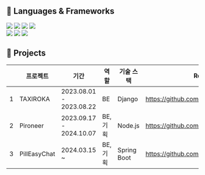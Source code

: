 <!-- ![header](https://capsule-render.vercel.app/api?type=rounded&color=FFFFFF&text=HyunsooKim&fontColor=703ee5) -->
<!--
**hyunsoo121/hyunsoo121** is a ✨ _special_ ✨ repository because its `README.md` (this file) appears on your GitHub profile.

Here are some ideas to get you started:

- 🔭 I’m currently working on ...
- 🌱 I’m currently learning ...
- 👯 I’m looking to collaborate on ...
- 🤔 I’m looking for help with ...
- 💬 Ask me about ...
- 📫 How to reach me: ...
- 😄 Pronouns: ...
- ⚡ Fun fact: ...
-->

## 📖 Languages & Frameworks

<img src="https://img.shields.io/badge/Spring-6DB33F?
style=flat-square&logo=spring&logoColor=white"/>
<img src="https://img.shields.io/badge/Spring Boot-6DB33F?style=flat-square&logo=springboot&logoColor=white"/>
<img src="https://img.shields.io/badge/Node.js-339933?style=flat-square&logo=node.js&logoColor=white"/>
<img src="https://img.shields.io/badge/Django-092E20?style=flat-square&logo=django&logoColor=white"/>
<br>
<img src="https://img.shields.io/badge/Java-007396?style=flat-square&logo=Java&logoColor=white"/>
<img src="https://img.shields.io/badge/C-%23E60000?logo=C&logoColor=white">
<img src="https://img.shields.io/badge/JavaScript-F7DF1E?style=flat-square&logo=JavaScript&logoColor=white"/>

## 🚀 Projects

|     | 프로젝트     | 기간                    | 역할     | 기술 스택   | Repository                                   |
| --- | ------------ | ----------------------- | -------- | ----------- | -------------------------------------------- |
| 1   | TAXIROKA     | 2023.08.01 - 2023.08.22 | BE       | Django      | https://github.com/ROKATAXI/taxiRoka         |
| 2   | Pironeer     | 2023.09.17 - 2024.10.07 | BE, 기획 | Node.js     | https://github.com/Pironeer-1/PiroSquare     |
| 3   | PillEasyChat | 2024.03.15 ~            | BE, 기획 | Spring Boot | https://github.com/PillEasyChat/PillEasyChat |
